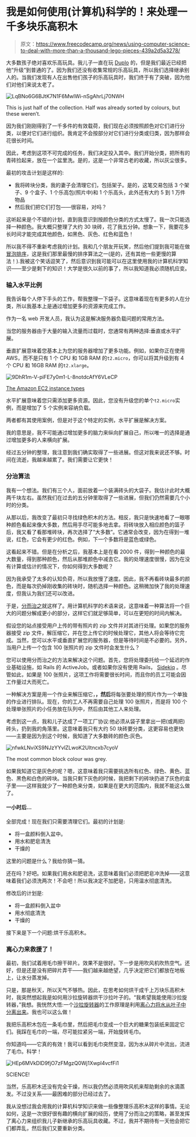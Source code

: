 # 我是如何使用(计算机)科学的！来处理一千多块乐高积木

> 原文：<https://www.freecodecamp.org/news/using-computer-science-to-deal-with-more-than-a-thousand-lego-pieces-439a2d5a3278/>

大多数孩子绝对喜欢乐高玩具。我儿子一直在玩 [Duplo](https://www.lego.com/en-au/themes/duplo) 的，但是我们最近已经把他“升级”到普通的了。因为我们还没有收集常规的乐高玩具，所以我们选择继承别人的。当我们发现有人在出售他们孩子的乐高玩具时，我们终于有了突破，因为他们对他们来说太老了。

![LqBNo6G6BJtK7N1F6MwlWi-nSgAhrLj70NWH](img/7691203f43f788452e6a53b12af4349c.png)

This is just half of the collection. Half was already sorted by colours, but these weren’t.

因为我们刚刚得到了一千多件的有效载荷，我们现在必须按照颜色对它们进行分类，以便对它们进行组织。我肯定不会按部分对它们进行分类或归类，因为那样会花很长时间。

因此，考虑到这项不可完成的任务，我们决定投入其中。我们开始分类，把所有的青砖捡起来，放在一个盆里洗。是的，这是一个非常古老的收藏，所以灰尘很多。

最初的攻击计划是这样的:

*   我将砖块分类，我的妻子会清理它们，包括架子。是的，这笔交易包括 3 个架子、9 个盒子、1 个乐高包(照片中)和 1 个乐高头，此外还有大约 5 到 1 万件物品
*   然后我们把它们打包——很容易，对吗？

这听起来是个不错的计划，直到我意识到按颜色分类的方式太慢了。我一次只能选择一种颜色。我大概只整理了大约 30 块砖，花了我五分钟。想象一下，我要花多长时间才能完成其他颜色，如黑色、灰色、红色和蓝色！

所以我不得不重新考虑我的计划。我和几个朋友开玩笑，然后他们提到我可能在做[冒泡排序](https://en.wikipedia.org/wiki/Bubble_sort)，这是我们那里最慢的排序算法之一(是的，还有其他一些更慢的算法！).我被这个笑话逗笑了，然后意识到我可能可以在这里使用我的计算机科学知识——至少是剩下的知识！大学是很久以前的事了，所以我知道我必须随机应变。

### 输入水平比例

我告诉每个人停下手头的工作，帮我整理一下袋子。这意味着现在有更多的人在分类，所以我基本上是通过增加更多的资源来完成工作。

作为一名 web 开发人员，我认为这是解决服务器负载问题的常用方法。

当您的服务器由于大量的输入流量而过载时，您通常有两种选择:垂直或水平扩展。

垂直扩展意味着您基本上为您的服务器增加了更多功能。例如，如果你正在使用 AWS，而不是只有 1 个 CPU 和 1GB RAM 的`t2.micro`，你可以将其升级到有 4 个 CPU 和 16GB RAM 的`t2.xlarge`。

![9DhR1m-V-piFE7y0m1-L-8notdcAfY6VLeCP](img/ff7ede959f0be1221d3b2bd143ebdef0.png)

[The Amazon EC2 instance types](https://aws.amazon.com/ec2/instance-types/)

水平扩展意味着您只需添加更多资源。因此，您没有升级您的单个`t2.micro`实例，而是增加了 5 个实例来容纳负载。

两者都有其使用案例，但是对于这个特定的实例，水平扩展是解决方案。

我的意思是，我不可能通过增加更多的脑力来纵向扩展自己，所以唯一的选择是通过增加更多的人来横向扩展。

经过五分钟的整理，我注意到我们确实取得了一些进展。但这对我来说还不够。时间在流逝，我越来越累了。我们需要让它更快！

### 分治算法

我有一个想法。我们有三个人，面前放着一个装满砖头的大袋子。我估计此时大概两千块左右。虽然我们在过去的五分钟里取得了一些进展，但我们仍然需要几个小时的分类。

从那以后，我改变了最初只寻找绿色积木的方法。相反，我只是快速地看了一眼哪种颜色看起来像大多数，然后用手尽可能多地去拿。将砖块放入相应颜色的篮子后，我又看了看那堆砖块，再次选择了“大多数”。它通常会改变，因为在得到一堆说，红色，它会有更少的红色。例如，下一个多数将是蓝色或绿色。

这看起来不错。但是在分析之后，我基本上是在看 2000 件，得到一种颜色的最大数量，得到那种颜色，然后从那堆颜色中减去它。我的处理速度很慢，因为在没有计算或估计的情况下，你如何得到大多数呢？

因为我承受了太多的认知负荷，所以我放慢了速度。因此，我不再看砖块最多的颜色，而是每次扔掉刚收集的砖块时，随机选择一种颜色。这稍微加快了我的处理速度，但我认为我们还可以改进。

于是，[分而治之](https://en.wikipedia.org/wiki/Divide_and_conquer_algorithm)就这样了。用计算机科学的术语来说，这意味着一种算法将一个巨大的问题分解成更小的部分，这样它们就足够简单，可以在更短的时间内解决。

假设您的站点接受用户上传的带有照片的 zip 文件并对其进行处理。如果您的服务器接受 zip 文件，解压缩它，并在您上传它的时候处理它，其他人将会等待它完成。当然，您可以水平或垂直扩展您的服务器，但是等待时间是不必要的。另外，当用户上传一个包含 100 张照片的 zip 文件时会发生什么？

您可以使用分而治之的方法来解决这个问题。首先，您将处理委托给一个延迟的作业基础设施，如 Rails 的 ActiveJob。或者如果你没有使用 Rails， [Sidekiq](https://github.com/mperham/sidekiq) 。尽管如此，如果是 100 张照片，这项工作将需要很长时间，而且你的员工可能会因工作量过大而死亡。

一种解决方案是用一个作业来解压缩它，**，然后**将每张要处理的照片作为一个单独的作业进行排队。现在，你的工人不再需要自己处理 100 张照片，而是将 100 个处理单张照片的小任务放在队列中，然后由其他工人来处理。

考虑到这一点，我和儿子达成了一项工厂协议:他必须从袋子里拿出一把(或两把)砖头，扔到我的角落里。这意味着我只有大约 50 块砖要分类，这更容易也更快——主要是因为到这个时候，我知道了大多数砖的颜色:灰色。

![nfwkLNviXS9NJzYYvlZLwoK2Ultncxb7cyoV](img/d77bb7b0c371d75eb9bb8e74dfe68181.png)

The most common block colour was grey.

如果我知道它是灰色的呢？嗯，这意味着我只需要挑选所有红色、绿色、黄色、蓝色、黑色和白色的砖块。当我只剩下灰色的时候，我把剩下的砖块扔进了灰色的盒子里——这样我就少了一种颜色来分类，如果是在更大的范围内，我就不能这么做了。

#### 一小时后…

全部完成！现在我们只需要清理它们。最初的计划是:

*   将一盒颜料倒入盆中。
*   用水和肥皂清洗
*   干燥的

这里的问题是什么？我给你猜一猜。

还在吗？好吧。如果我们用水和肥皂洗，这意味着我们必须把肥皂冲洗掉——这意味着我们必须洗两次！不会吧！所以我决定不加肥皂，只用温水彻底清洗。

修改后的计划是:

*   将一盒颜料倒入盆中
*   用水彻底清洗
*   干燥的

接下来是下一个问题:烘干乐高积木。

### 离心力来救援了！

最初，我们试着用毛巾擦干碎片。效果不是很好。下一步是用吹风机吹热空气。还好，但是还是没有把碎片弄干——我们越来越绝望，几乎决定把它们都放在地板上，让水分蒸发掉。

只是，那是秋天，所以天气不够热。因此，在思考如何烘干成千上万块乐高积木时，我突然想起我是如何用沙拉旋转器烘干沙拉叶子的。“我希望我能使用沙拉旋转器，”我想。我恍然大悟:一个[沙拉旋转器](https://en.wikipedia.org/wiki/Salad_spinner)的工作原理是利用[离心力将水从叶子中分离出来](https://en.wikipedia.org/wiki/Centrifugal_force)。我也可以这么做！

我把乐高积木包在一条毛巾里，然后把毛巾变成一个巨大的糖果包装纸来固定它们。我踩在毛巾的一端，尽可能拉紧另一端，开始旋转毛巾。

你知道吗——它真的有效！我可以看到毛巾突然变湿，因为水从碎片中流出，流进了毛巾。科学！

![HEp6MVkDlD9fjO7zFMgzQ0Wj1Xwpl4vcfFi1](img/e948ccc3026213a4c8e983a60a4f9b0a.png)

SCIENCE!

当然，乐高积木还没有完全干燥，所以我仍然必须用吹风机来帮助剩余的水滴蒸发。不过没关系——最困难的部分已经过去了。

我从没想过我会用我的计算机科学知识来做一些像整理乐高积木这样的事情。无论如何，这是一次很好很有趣的横向扩展的经历，使用了分而治之的策略，甚至发挥了离心力来组织我儿子新继承的乐高玩具收藏。不过，我并不期待有一天他会把它们都弄乱，然后我们又要重新分类。